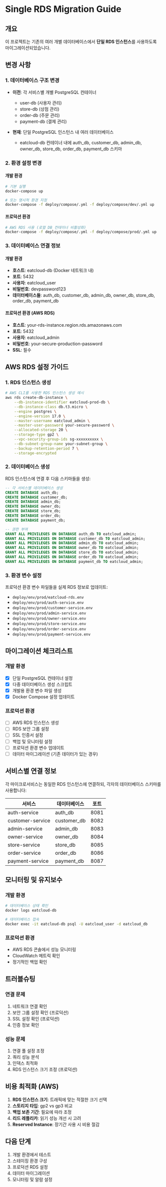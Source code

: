 # Single RDS Migration Guide

## 개요
이 프로젝트는 기존의 여러 개별 데이터베이스에서 **단일 RDS 인스턴스**를 사용하도록 마이그레이션되었습니다.

## 변경 사항

### 1. 데이터베이스 구조 변경
- **이전**: 각 서비스별 개별 PostgreSQL 컨테이너
  - user-db (사용자 관리)
  - store-db (상점 관리) 
  - order-db (주문 관리)
  - payment-db (결제 관리)

- **현재**: 단일 PostgreSQL 인스턴스 내 여러 데이터베이스
  - eatcloud-db 컨테이너 내에 auth_db, customer_db, admin_db, owner_db, store_db, order_db, payment_db 스키마

### 2. 환경 설정 변경

#### 개발 환경
```bash
# 기본 실행
docker-compose up

# 또는 명시적 환경 지정
docker-compose -f deploy/compose/.yml -f deploy/compose/dev/.yml up
```

#### 프로덕션 환경
```bash
# AWS RDS 사용 (로컬 DB 컨테이너 비활성화)
docker-compose -f deploy/compose/.yml -f deploy/compose/prod/.yml up
```

### 3. 데이터베이스 연결 정보

#### 개발 환경
- **호스트**: eatcloud-db (Docker 네트워크 내)
- **포트**: 5432
- **사용자**: eatcloud_user
- **비밀번호**: devpassword123
- **데이터베이스들**: auth_db, customer_db, admin_db, owner_db, store_db, order_db, payment_db

#### 프로덕션 환경 (AWS RDS)
- **호스트**: your-rds-instance.region.rds.amazonaws.com
- **포트**: 5432
- **사용자**: eatcloud_admin
- **비밀번호**: your-secure-production-password
- **SSL**: 필수

## AWS RDS 설정 가이드

### 1. RDS 인스턴스 생성
```bash
# AWS CLI를 사용한 RDS 인스턴스 생성 예시
aws rds create-db-instance \
    --db-instance-identifier eatcloud-prod-db \
    --db-instance-class db.t3.micro \
    --engine postgres \
    --engine-version 17.0 \
    --master-username eatcloud_admin \
    --master-user-password your-secure-password \
    --allocated-storage 20 \
    --storage-type gp2 \
    --vpc-security-group-ids sg-xxxxxxxxxx \
    --db-subnet-group-name your-subnet-group \
    --backup-retention-period 7 \
    --storage-encrypted
```

### 2. 데이터베이스 생성
RDS 인스턴스에 연결 후 다음 스키마들을 생성:

```sql
-- 각 서비스별 데이터베이스 생성
CREATE DATABASE auth_db;
CREATE DATABASE customer_db;
CREATE DATABASE admin_db;
CREATE DATABASE owner_db;
CREATE DATABASE store_db;
CREATE DATABASE order_db;
CREATE DATABASE payment_db;

-- 권한 부여
GRANT ALL PRIVILEGES ON DATABASE auth_db TO eatcloud_admin;
GRANT ALL PRIVILEGES ON DATABASE customer_db TO eatcloud_admin;
GRANT ALL PRIVILEGES ON DATABASE admin_db TO eatcloud_admin;
GRANT ALL PRIVILEGES ON DATABASE owner_db TO eatcloud_admin;
GRANT ALL PRIVILEGES ON DATABASE store_db TO eatcloud_admin;
GRANT ALL PRIVILEGES ON DATABASE order_db TO eatcloud_admin;
GRANT ALL PRIVILEGES ON DATABASE payment_db TO eatcloud_admin;
```

### 3. 환경 변수 설정
프로덕션 환경 변수 파일들을 실제 RDS 정보로 업데이트:

- `deploy/env/prod/eatcloud-rds.env`
- `deploy/env/prod/auth-service.env`
- `deploy/env/prod/customer-service.env`
- `deploy/env/prod/admin-service.env`
- `deploy/env/prod/owner-service.env`
- `deploy/env/prod/store-service.env`
- `deploy/env/prod/order-service.env`
- `deploy/env/prod/payment-service.env`

## 마이그레이션 체크리스트

### 개발 환경
- [x] 단일 PostgreSQL 컨테이너 설정
- [x] 다중 데이터베이스 생성 스크립트
- [x] 개발용 환경 변수 파일 생성
- [x] Docker Compose 설정 업데이트

### 프로덕션 환경  
- [ ] AWS RDS 인스턴스 생성
- [ ] RDS 보안 그룹 설정
- [ ] SSL 인증서 설정
- [ ] 백업 및 모니터링 설정
- [ ] 프로덕션 환경 변수 업데이트
- [ ] 데이터 마이그레이션 (기존 데이터가 있는 경우)

## 서비스별 연결 정보

각 마이크로서비스는 동일한 RDS 인스턴스에 연결하되, 각자의 데이터베이스 스키마를 사용합니다:

| 서비스 | 데이터베이스 | 포트 |
|--------|--------------|------|
| auth-service | auth_db | 8081 |
| customer-service | customer_db | 8082 |
| admin-service | admin_db | 8083 |
| owner-service | owner_db | 8084 |
| store-service | store_db | 8085 |
| order-service | order_db | 8086 |
| payment-service | payment_db | 8087 |

## 모니터링 및 유지보수

### 개발 환경
```bash
# 데이터베이스 상태 확인
docker logs eatcloud-db

# 데이터베이스 접속
docker exec -it eatcloud-db psql -U eatcloud_user -d eatcloud_db
```

### 프로덕션 환경
- AWS RDS 콘솔에서 성능 모니터링
- CloudWatch 메트릭 확인
- 정기적인 백업 확인

## 트러블슈팅

### 연결 문제
1. 네트워크 연결 확인
2. 보안 그룹 설정 확인 (프로덕션)
3. SSL 설정 확인 (프로덕션)
4. 인증 정보 확인

### 성능 문제
1. 연결 풀 설정 조정
2. 쿼리 성능 분석
3. 인덱스 최적화
4. RDS 인스턴스 크기 조정 (프로덕션)

## 비용 최적화 (AWS)

1. **RDS 인스턴스 크기**: 트래픽에 맞는 적절한 크기 선택
2. **스토리지 타입**: gp2 vs gp3 비교
3. **백업 보존 기간**: 필요에 따라 조정
4. **리드 레플리카**: 읽기 성능 개선 시 고려
5. **Reserved Instance**: 장기간 사용 시 비용 절감

## 다음 단계

1. 개발 환경에서 테스트
2. 스테이징 환경 구성
3. 프로덕션 RDS 설정
4. 데이터 마이그레이션
5. 모니터링 및 알람 설정
